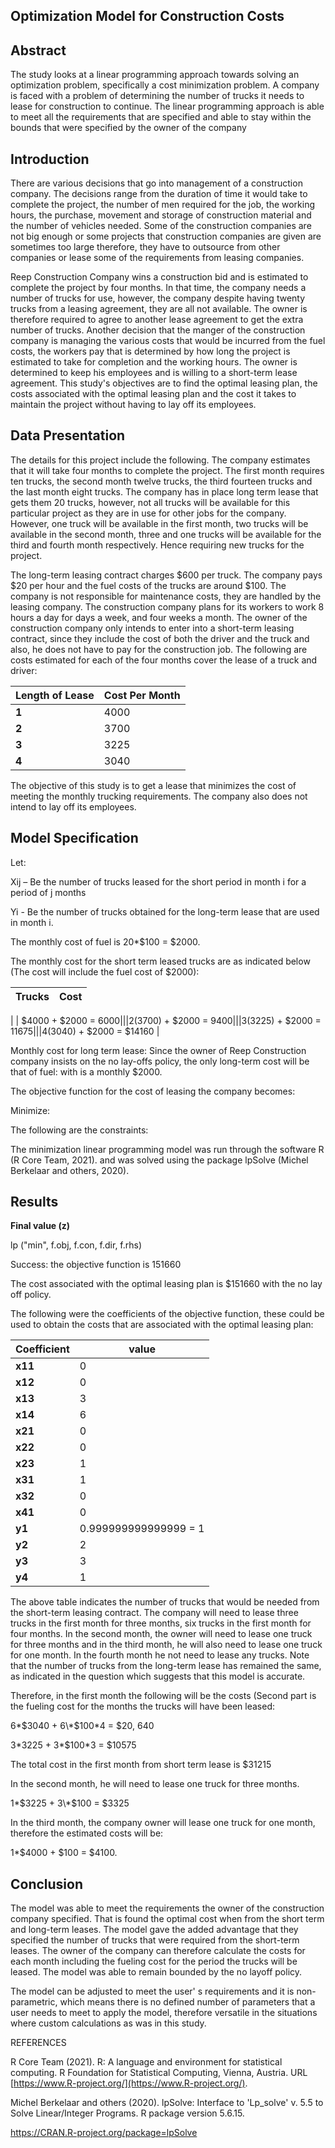 ## **Optimization Model for Construction Costs**

## **Abstract**

The study looks at a linear programming approach towards solving an optimization problem, specifically a cost minimization problem. A company is faced with a problem of determining the number of trucks it needs to lease for construction to continue. The linear programming approach is able to meet all the requirements that are specified and able to stay within the bounds that were specified by the owner of the company

## Introduction

There are various decisions that go into management of a construction company. The decisions range from the duration of time it would take to complete the project, the number of men required for the job, the working hours, the purchase, movement and storage of construction material and the number of vehicles needed. Some of the construction companies are not big enough or some projects that construction companies are given are sometimes too large therefore, they have to outsource from other companies or lease some of the requirements from leasing companies.

Reep Construction Company wins a construction bid and is estimated to complete the project by four months. In that time, the company needs a number of trucks for use, however, the company despite having twenty trucks from a leasing agreement, they are all not available. The owner is therefore required to agree to another lease agreement to get the extra number of trucks. Another decision that the manger of the construction company is managing the various costs that would be incurred from the fuel costs, the workers pay that is determined by how long the project is estimated to take for completion and the working hours. The owner is determined to keep his employees and is willing to a short-term lease agreement. This study&#39;s objectives are to find the optimal leasing plan, the costs associated with the optimal leasing plan and the cost it takes to maintain the project without having to lay off its employees.

## Data Presentation

The details for this project include the following. The company estimates that it will take four months to complete the project. The first month requires ten trucks, the second month twelve trucks, the third fourteen trucks and the last month eight trucks. The company has in place long term lease that gets them 20 trucks, however, not all trucks will be available for this particular project as they are in use for other jobs for the company. However, one truck will be available in the first month, two trucks will be available in the second month, three and one trucks will be available for the third and fourth month respectively. Hence requiring new trucks for the project.

The long-term leasing contract charges $600 per truck. The company pays $20 per hour and the fuel costs of the trucks are around $100. The company is not responsible for maintenance costs, they are handled by the leasing company. The construction company plans for its workers to work 8 hours a day for days a week, and four weeks a month. The owner of the construction company only intends to enter into a short-term leasing contract, since they include the cost of both the driver and the truck and also, he does not have to pay for the construction job. The following are costs estimated for each of the four months cover the lease of a truck and driver:

| **Length of Lease** | **Cost Per Month** |
| --- | --- |
| **1** | 4000 |
| **2** | 3700 |
| **3** | 3225 |
| **4** | 3040 |

The objective of this study is to get a lease that minimizes the cost of meeting the monthly trucking requirements. The company also does not intend to lay off its employees.

## Model Specification

Let:

Xij – Be the number of trucks leased for the short period in month i for a period of j months

Yi - Be the number of trucks obtained for the long-term lease that are used in month i.

The monthly cost of fuel is 20\*$100 = $2000.

The monthly cost for the short term leased trucks are as indicated below (The cost will include the fuel cost of $2000):

| **Trucks** | **Cost** |
| --- | --- |
|
 | $4000 + $2000 = $6000 |
|
 | 2($3700) + $2000 = $9400 |
|
 | 3($3225) + $2000 = $11675 |
|
 | 4($3040) + $2000 = $14160 |

Monthly cost for long term lease: Since the owner of Reep Construction company insists on the no lay-offs policy, the only long-term cost will be that of fuel: with is a monthly $2000.

The objective function for the cost of leasing the company becomes:

Minimize:

The following are the constraints:

The minimization linear programming model was run through the software R (R Core Team, 2021). and was solved using the package lpSolve (Michel Berkelaar and others, 2020).

## Results

**Final value (z)**

lp (&quot;min&quot;, f.obj, f.con, f.dir, f.rhs)

Success: the objective function is 151660

The cost associated with the optimal leasing plan is $151660 with the no lay off policy.

The following were the coefficients of the objective function, these could be used to obtain the costs that are associated with the optimal leasing plan:

| Coefficient | value |
| --- | --- |
| **x11** | 0 |
| **x12** | 0 |
| **x13** | 3 |
| **x14** | 6 |
| **x21** | 0 |
| **x22** | 0 |
| **x23** | 1 |
| **x31** | 1 |
| **x32** | 0 |
| **x41** | 0 |
| **y1** | 0.999999999999999 = 1 |
| **y2** | 2 |
| **y3** | 3 |
| **y4** | 1 |

The above table indicates the number of trucks that would be needed from the short-term leasing contract. The company will need to lease three trucks in the first month for three months, six trucks in the first month for four months. In the second month, the owner will need to lease one truck for three months and in the third month, he will also need to lease one truck for one month. In the fourth month he not need to lease any trucks. Note that the number of trucks from the long-term lease has remained the same, as indicated in the question which suggests that this model is accurate.

Therefore, in the first month the following will be the costs (Second part is the fueling cost for the months the trucks will have been leased:

6\*$3040 + 6\*$100\*4 = $20, 640

3\*3225 + 3\*$100\*3 = $10575

The total cost in the first month from short term lease is $31215

In the second month, he will need to lease one truck for three months.

1\*$3225 + 3\*$100 = $3325

In the third month, the company owner will lease one truck for one month, therefore the estimated costs will be:

1\*$4000 + $100 = $4100.

## Conclusion

The model was able to meet the requirements the owner of the construction company specified. That is found the optimal cost when from the short term and long-term leases. The model gave the added advantage that they specified the number of trucks that were required from the short-term leases. The owner of the company can therefore calculate the costs for each month including the fueling cost for the period the trucks will be leased. The model was able to remain bounded by the no layoff policy.

The model can be adjusted to meet the user&#39; s requirements and it is non-parametric, which means there is no defined number of parameters that a user needs to meet to apply the model, therefore versatile in the situations where custom calculations as was in this study.

REFERENCES

R Core Team (2021). R: A language and environment for statistical computing. R Foundation for Statistical Computing, Vienna, Austria. URL [https://www.R-project.org/](https://www.R-project.org/).

Michel Berkelaar and others (2020). lpSolve: Interface to &#39;Lp\_solve&#39; v. 5.5 to Solve Linear/Integer Programs. R package version 5.6.15.

https://CRAN.R-project.org/package=lpSolve